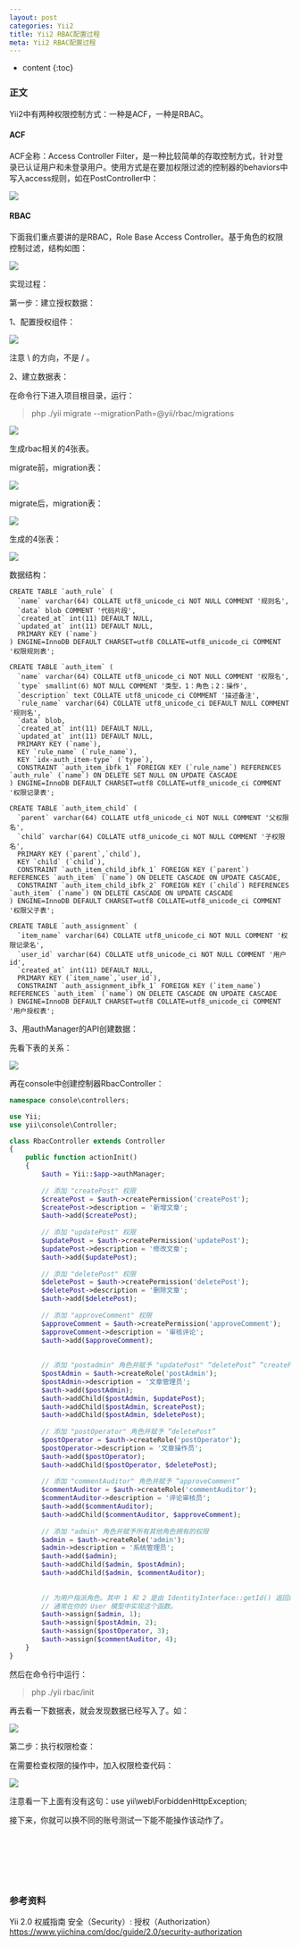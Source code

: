 ```yaml
---
layout: post
categories: Yii2
title: Yii2 RBAC配置过程
meta: Yii2 RBAC配置过程
---
```

* content
{:toc}

### 正文

Yii2中有两种权限控制方式：一种是ACF，一种是RBAC。

#### ACF

ACF全称：Access Controller Filter，是一种比较简单的存取控制方式，针对登录已认证用户和未登录用户。使用方式是在要加权限过滤的控制器的behaviors中写入access规则，如在PostController中：

![]({{site.baseurl}}/images/20200417/20200417132740.jpeg)

#### RBAC

下面我们重点要讲的是RBAC，Role Base Access Controller。基于角色的权限控制过滤，结构如图：

![]({{site.baseurl}}/images/20200417/20200417132741.jpeg)

实现过程：
  
第一步：建立授权数据：

1、配置授权组件：

![]({{site.baseurl}}/images/20200417/20200417132742.jpeg)

注意 \ 的方向，不是 / 。

2、建立数据表：

在命令行下进入项目根目录，运行：

> php ./yii migrate --migrationPath=@yii/rbac/migrations

![]({{site.baseurl}}/images/20200417/20200417132743.jpeg)

生成rbac相关的4张表。

migrate前，migration表：

![]({{site.baseurl}}/images/20200417/20200417132744.jpeg)

migrate后，migration表：

![]({{site.baseurl}}/images/20200417/20200417132745.jpeg)

生成的4张表：

![]({{site.baseurl}}/images/20200417/20200417132746.jpeg)

数据结构：

```mysql
CREATE TABLE `auth_rule` (
  `name` varchar(64) COLLATE utf8_unicode_ci NOT NULL COMMENT '规则名',
  `data` blob COMMENT '代码片段',
  `created_at` int(11) DEFAULT NULL,
  `updated_at` int(11) DEFAULT NULL,
  PRIMARY KEY (`name`)
) ENGINE=InnoDB DEFAULT CHARSET=utf8 COLLATE=utf8_unicode_ci COMMENT '权限规则表';

CREATE TABLE `auth_item` (
  `name` varchar(64) COLLATE utf8_unicode_ci NOT NULL COMMENT '权限名',
  `type` smallint(6) NOT NULL COMMENT '类型，1：角色；2：操作',
  `description` text COLLATE utf8_unicode_ci COMMENT '描述备注',
  `rule_name` varchar(64) COLLATE utf8_unicode_ci DEFAULT NULL COMMENT '规则名',
  `data` blob,
  `created_at` int(11) DEFAULT NULL,
  `updated_at` int(11) DEFAULT NULL,
  PRIMARY KEY (`name`),
  KEY `rule_name` (`rule_name`),
  KEY `idx-auth_item-type` (`type`),
  CONSTRAINT `auth_item_ibfk_1` FOREIGN KEY (`rule_name`) REFERENCES `auth_rule` (`name`) ON DELETE SET NULL ON UPDATE CASCADE
) ENGINE=InnoDB DEFAULT CHARSET=utf8 COLLATE=utf8_unicode_ci COMMENT '权限记录表';

CREATE TABLE `auth_item_child` (
  `parent` varchar(64) COLLATE utf8_unicode_ci NOT NULL COMMENT '父权限名',
  `child` varchar(64) COLLATE utf8_unicode_ci NOT NULL COMMENT '子权限名',
  PRIMARY KEY (`parent`,`child`),
  KEY `child` (`child`),
  CONSTRAINT `auth_item_child_ibfk_1` FOREIGN KEY (`parent`) REFERENCES `auth_item` (`name`) ON DELETE CASCADE ON UPDATE CASCADE,
  CONSTRAINT `auth_item_child_ibfk_2` FOREIGN KEY (`child`) REFERENCES `auth_item` (`name`) ON DELETE CASCADE ON UPDATE CASCADE
) ENGINE=InnoDB DEFAULT CHARSET=utf8 COLLATE=utf8_unicode_ci COMMENT '权限父子表';

CREATE TABLE `auth_assignment` (
  `item_name` varchar(64) COLLATE utf8_unicode_ci NOT NULL COMMENT '权限记录名',
  `user_id` varchar(64) COLLATE utf8_unicode_ci NOT NULL COMMENT '用户id',
  `created_at` int(11) DEFAULT NULL,
  PRIMARY KEY (`item_name`,`user_id`),
  CONSTRAINT `auth_assignment_ibfk_1` FOREIGN KEY (`item_name`) REFERENCES `auth_item` (`name`) ON DELETE CASCADE ON UPDATE CASCADE
) ENGINE=InnoDB DEFAULT CHARSET=utf8 COLLATE=utf8_unicode_ci COMMENT '用户授权表';
```

3、用authManager的API创建数据：

先看下表的关系：

![]({{site.baseurl}}/images/20200417/20200417132747.jpeg)

再在console中创建控制器RbacController：

```php
namespace console\controllers;

use Yii;
use yii\console\Controller;

class RbacController extends Controller
{
    public function actionInit()
    {
        $auth = Yii::$app->authManager;
        
        // 添加 "createPost" 权限
        $createPost = $auth->createPermission('createPost');
        $createPost->description = '新增文章';
        $auth->add($createPost);
        
        // 添加 "updatePost" 权限
        $updatePost = $auth->createPermission('updatePost');
        $updatePost->description = '修改文章';
        $auth->add($updatePost);
        
        // 添加 "deletePost" 权限
        $deletePost = $auth->createPermission('deletePost');
        $deletePost->description = '删除文章';
        $auth->add($deletePost);
        
        // 添加 "approveComment" 权限
        $approveComment = $auth->createPermission('approveComment');
        $approveComment->description = '审核评论';
        $auth->add($approveComment);
        
        
        // 添加 "postadmin" 角色并赋予 "updatePost" “deletePost” “createPost”
        $postAdmin = $auth->createRole('postAdmin');
        $postAdmin->description = '文章管理员';
        $auth->add($postAdmin);
        $auth->addChild($postAdmin, $updatePost);
        $auth->addChild($postAdmin, $createPost);
        $auth->addChild($postAdmin, $deletePost);
        
        // 添加 "postOperator" 角色并赋予 “deletePost”
        $postOperator = $auth->createRole('postOperator');
        $postOperator->description = '文章操作员';
        $auth->add($postOperator);
        $auth->addChild($postOperator, $deletePost);
        
        // 添加 "commentAuditor" 角色并赋予 “approveComment”
        $commentAuditor = $auth->createRole('commentAuditor');
        $commentAuditor->description = '评论审核员';
        $auth->add($commentAuditor);
        $auth->addChild($commentAuditor, $approveComment);
        
        // 添加 "admin" 角色并赋予所有其他角色拥有的权限
        $admin = $auth->createRole('admin');
        $admin->description = '系统管理员';
        $auth->add($admin);
        $auth->addChild($admin, $postAdmin);
        $auth->addChild($admin, $commentAuditor);
        
        
        // 为用户指派角色。其中 1 和 2 是由 IdentityInterface::getId() 返回的id （译者注：user表的id）
        // 通常在你的 User 模型中实现这个函数。
        $auth->assign($admin, 1);
        $auth->assign($postAdmin, 2);
        $auth->assign($postOperator, 3);
        $auth->assign($commentAuditor, 4);
    }
} 
```

然后在命令行中运行：

> php ./yii rbac/init

再去看一下数据表，就会发现数据已经写入了。如：

![]({{site.baseurl}}/images/20200417/20200417132748.jpeg)

第二步：执行权限检查：

在需要检查权限的操作中，加入权限检查代码：

![]({{site.baseurl}}/images/20200417/20200417132749.jpeg)

注意看一下上面有没有这句：use yii\web\ForbiddenHttpException;

接下来，你就可以换不同的账号测试一下能不能操作该动作了。




<br/><br/><br/><br/><br/>
### 参考资料 

Yii 2.0 权威指南 安全（Security）: 授权（Authorization） <https://www.yiichina.com/doc/guide/2.0/security-authorization>

